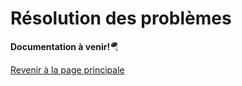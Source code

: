 # Résolution des problèmes

__Documentation à venir!__🪂

[Revenir à la page principale](../README.md)
